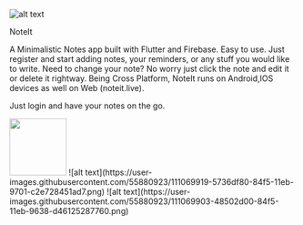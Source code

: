 ![alt text](https://user-images.githubusercontent.com/55880923/111069791-b516f780-84f4-11eb-8af6-bdb33bdded0a.png)

NoteIt

A Minimalistic Notes app built with Flutter and Firebase.
Easy to use.
Just register and start adding notes, your reminders, or any stuff you would like to write.
Need to change your note? No worry just click the note and edit it or delete it rightway.
Being Cross Platform, NoteIt runs on Android,IOS devices as well on Web (noteit.live).

Just login and have your notes on the go.

<img src="https://user-images.githubusercontent.com/55880923/111070921-df1ee880-84f9-11eb-97f8-2bffce1d9341.png" width="100" height="100">
![alt text](https://user-images.githubusercontent.com/55880923/111069919-5736df80-84f5-11eb-9701-c2e728451ad7.png)
![alt text](https://user-images.githubusercontent.com/55880923/111069903-48502d00-84f5-11eb-9638-d46125287760.png)
